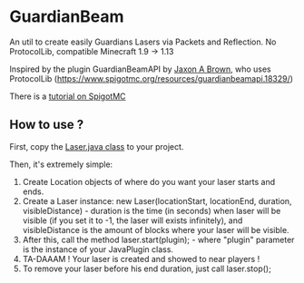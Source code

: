 # GuardianBeam
An util to create easily Guardians Lasers via Packets and Reflection. No ProtocolLib, compatible Minecraft 1.9 -> 1.13

Inspired by the plugin GuardianBeamAPI by [Jaxon A Brown](https://www.spigotmc.org/resources/authors/merpg.33142/), who uses ProtocolLib (https://www.spigotmc.org/resources/guardianbeamapi.18329/)

There is a [tutorial on SpigotMC](https://www.spigotmc.org/threads/tutorial-laser-guardian-beam.348901/)

## How to use ?
First, copy the [Laser.java class](https://github.com/SkytAsul/GuardianBeam/blob/master/Laser.java) to your project.

Then, it's extremely simple:

1. Create Location objects of where do you want your laser starts and ends.
2. Create a Laser instance: new Laser(locationStart, locationEnd, duration, visibleDistance) - duration is the time (in seconds) when laser will be visible (if you set it to -1, the laser will exists infinitely), and visibleDistance is the amount of blocks where your laser will be visible.
3. After this, call the method laser.start(plugin); - where "plugin" parameter is the instance of your JavaPlugin class.
4. TA-DAAAM ! Your laser is created and showed to near players !
5. To remove your laser before his end duration, just call laser.stop();
